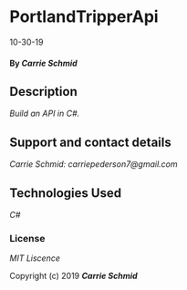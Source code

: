 # PortlandTripperApi
10-30-19






#### By _**Carrie Schmid**_

## Description

_Build an API in C#._


## Support and contact details


_Carrie Schmid: carriepederson7@gmail.com_

## Technologies Used

_C#_

### License

*MIT Liscence*

Copyright (c) 2019 **_Carrie Schmid_**
